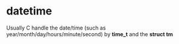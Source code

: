 # datetime

Usually C handle the date/time (such as year/month/day/hours/minute/second) by **time_t** and the **struct tm**